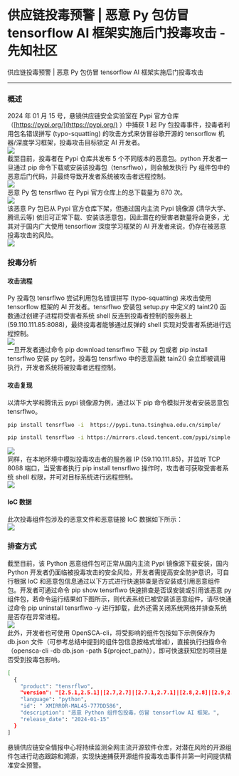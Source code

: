 

# 供应链投毒预警 | 恶意 Py 包仿冒 tensorflow AI 框架实施后门投毒攻击 - 先知社区

供应链投毒预警 | 恶意 Py 包仿冒 tensorflow AI 框架实施后门投毒攻击

- - -

### 概述

2024 年 01 月 15 号，悬镜供应链安全实验室在 Pypi 官方仓库（[https://pypi.org/](https://pypi.org/) ）中捕获 1 起 Py 包投毒事件，投毒者利用包名错误拼写 (typo-squatting) 的攻击方式来仿冒谷歌开源的 tensorflow 机器/深度学习框架，投毒攻击目标锁定 AI 开发者。  
[![](assets/1706060100-d28bbb9770e58a22ee99bc5cc53082d7.png)](https://ucc.alicdn.com/pic/developer-ecology/xzpskzbwya5ck_d728c80af05d4825a118be06b4a80e7a.png)  
截至目前，投毒者在 Pypi 仓库共发布 5 个不同版本的恶意包。python 开发者一旦通过 pip 命令下载或安装该投毒包（tensrflwo），则会触发执行 Py 组件包中的恶意后门代码，并最终导致开发者系统被攻击者远程控制。  
[![](assets/1706060100-9255b1378841a619beb9d459935da1ed.png)](https://ucc.alicdn.com/pic/developer-ecology/xzpskzbwya5ck_9a16f40be5f849589a6e7127b73b2528.png)  
恶意 Py 包 tensrflwo 在 Pypi 官方仓库上的总下载量为 870 次。  
[![](assets/1706060100-795133bb50c418e65322cd080bc4063f.png)](https://ucc.alicdn.com/pic/developer-ecology/xzpskzbwya5ck_42502193e499425b8c8e924d5102fe60.png)  
该恶意 Py 包已从 Pypi 官方仓库下架，但通过国内主流 Pypi 镜像源 (清华大学、腾讯云等) 依旧可正常下载、安装该恶意包，因此潜在的受害者数量将会更多，尤其对于国内广大使用 tensorflow 深度学习框架的 AI 开发者来说，仍存在被恶意投毒攻击的风险。  
[![](assets/1706060100-ae7cf07f8255b05ef6ae38ac27fe7bfa.png)](https://ucc.alicdn.com/pic/developer-ecology/xzpskzbwya5ck_cba2ff1d8bf34071a7445538ba0203be.png)

### 投毒分析

#### 攻击流程

Py 投毒包 tensrflwo 尝试利用包名错误拼写 (typo-squatting) 来攻击使用 tensorflow 框架的 AI 开发者。tensrflwo 安装包 setup.py 中定义的 taint2() 函数通过创建子进程将受害者系统 shell 反连到投毒者控制的服务器上 (59.110.111.85:8088)，最终投毒者能够通过反弹的 shell 实现对受害者系统进行远程控制。  
[![](assets/1706060100-07054cceccb2ca5424b2730d0ea1ee78.png)](https://ucc.alicdn.com/pic/developer-ecology/xzpskzbwya5ck_576d16fe89f442209ace9b9e273ec9f7.png)  
一旦开发者通过命令 pip download tensrflwo 下载 py 包或者 pip install tensrflwo 安装 py 包时，投毒包 tensrflwo 中的恶意函数 tain2() 会立即被调用执行，开发者系统将被投毒者远程控制。

#### 攻击复现

以清华大学和腾讯云 pypi 镜像源为例，通过以下 pip 命令模拟开发者安装恶意包 tensrflwo。

```bash
​pip install tensrflwo -i  https:​//pypi.tuna.tsinghua.edu.cn/simple/​
```

```bash
​pip install tensrflwo -i https://mirrors.cloud.tencent.com/pypi/simple​
```

[![](assets/1706060100-346ae44e855316396307598afd7c80e2.png)](https://ucc.alicdn.com/pic/developer-ecology/xzpskzbwya5ck_e9eefc384e55484e9ce0f0b88422b9cc.png)  
同样，在本地环境中模拟投毒攻击者的服务器 IP (59.110.111.85)，并监听 TCP 8088 端口，当受害者执行 pip install tensrflwo 操作时，攻击者可获取受害者系统 shell 权限，并可对目标系统进行远程控制。  
[![](assets/1706060100-74ec013caa4be7283e09fb819221f0a5.png)](https://ucc.alicdn.com/pic/developer-ecology/xzpskzbwya5ck_082eddc825a342f0920e62215191992f.png)

#### IoC 数据

此次投毒组件包涉及的恶意文件和恶意链接 IoC 数据如下所示：  
[![](assets/1706060100-05d68ef9e05f316bd5cdecffc7cd3d97.png)](https://ucc.alicdn.com/pic/developer-ecology/xzpskzbwya5ck_586adf5c973543e8a093bd822417290d.png)

### 排查方式

截至目前，该 Python 恶意组件包可正常从国内主流 Pypi 镜像源下载安装，国内 Python 开发者仍面临被投毒攻击的安全风险，开发者需提高安全防护意识，可自行根据 IoC 和恶意包信息通过以下方式进行快速排查是否安装或引用恶意组件包。开发者可通过命令 pip show tensrflwo 快速排查是否误安装或引用该恶意 py 组件包，若命令运行结果如下图所示，则代表系统已被安装该恶意组件，请尽快通过命令 pip uninstall tensrflwo -y 进行卸载，此外还需关闭系统网络并排查系统是否存在异常进程。  
[![](assets/1706060100-87926f4f9737a4b3919290a5bca4e395.png)](https://ucc.alicdn.com/pic/developer-ecology/xzpskzbwya5ck_b4515526830043538933a9adf1487cdf.png)  
此外，开发者也可使用 OpenSCA-cli，将受影响的组件包按如下示例保存为 db.json 文件（可参考总结中提到的组件包信息按格式增减），直接执行扫描命令（opensca-cli -db db.json -path ${project\_path}），即可快速获知您的项目是否受到投毒包影响。

```bash
[
  {
    "product": "tensrflwo",
    "version": "[2.5.1,2.5.1]|[2.7,2.7]|[2.7.1,2.7.1]|[2.8,2.8]|[2.9,2.9]",
    "language": "python",
    "id": " XMIRROR-MAL45-777DD586",
    "description": "恶意 Python 组件包投毒，仿冒 tensorflow AI 框架。",
    "release_date": "2024-01-15"
  }
]
```

悬镜供应链安全情报中心将持续监测全网主流开源软件仓库，对潜在风险的开源组件包进行动态跟踪和溯源，实现快速捕获开源组件投毒攻击事件并第一时间提供精准安全预警。
